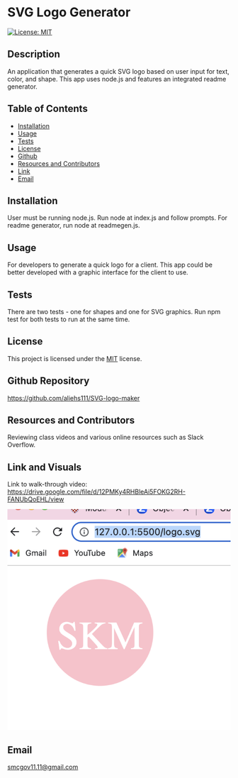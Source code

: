 # SVG Logo Generator
  [![License: MIT](https://img.shields.io/badge/License-MIT-yellow.svg)](https://opensource.org/licenses/MIT)
  ## Description
  An application that generates a quick SVG logo based on user input for text, color, and shape.  This app uses node.js and features an integrated readme generator.
  ## Table of Contents
  * [Installation](#installation)
  * [Usage](#usage)
  * [Tests](#tests)
  * [License](#license)
  * [Github](#github)
  * [Resources and Contributors](#resources-and-contributors)
  * [Link](#link)
  * [Email](#email)
  
 ## Installation
 User must be running node.js.  Run node at index.js and follow prompts.  For readme generator, run node at readmegen.js.
 ## Usage
 For developers to generate a quick logo for a client.  This app could be better developed with a graphic interface for the client to use.
 ## Tests
 There are two tests - one for shapes and one for SVG graphics.  Run npm test for both tests to run at the same time.
 ## License
 This project is licensed under the [MIT](https://opensource.org/licenses/MIT) license.
 ## Github Repository
 https://github.com/aliehs111/SVG-logo-maker
 ## Resources and Contributors
 Reviewing class videos and various online resources such as Slack Overflow.
 ## Link and Visuals
 Link to walk-through video:  https://drive.google.com/file/d/12PMKy4RHBleAi5FOKG2RH-FANUbQoEHL/view

 
 ![alt text](/images/Screenshot%202023-07-30%20at%206.05.28%20PM.png)
 
 ## Email
 smcgov11.11@gmail.com
    
  